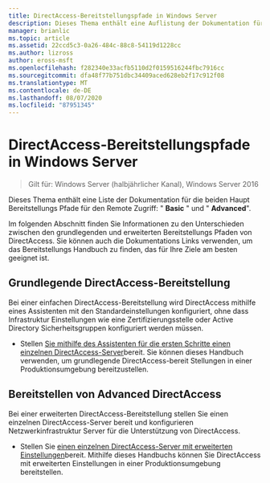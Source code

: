 ```yaml
---
title: DirectAccess-Bereitstellungspfade in Windows Server
description: Dieses Thema enthält eine Auflistung der Dokumentation für die beiden Haupt-DirectAccess-Bereitstellungs Pfade in Windows Server 2016 RSWindowsBasic und Advanced.
manager: brianlic
ms.topic: article
ms.assetid: 22ccd5c3-0a26-484c-88c8-54119d1228cc
ms.author: lizross
author: eross-msft
ms.openlocfilehash: f282340e33acfb5110d2f0159516244fbc7916cc
ms.sourcegitcommit: dfa48f77b751dbc34409aced628eb2f17c912f08
ms.translationtype: MT
ms.contentlocale: de-DE
ms.lasthandoff: 08/07/2020
ms.locfileid: "87951345"
---
```

# <a name="directaccess-deployment-paths-in-windows-server"></a>DirectAccess-Bereitstellungspfade in Windows Server

>Gilt für: Windows Server (halbjährlicher Kanal), Windows Server 2016

Dieses Thema enthält eine Liste der Dokumentation für die beiden Haupt Bereitstellungs Pfade für den Remote Zugriff: " **Basic** " und " **Advanced**".

Im folgenden Abschnitt finden Sie Informationen zu den Unterschieden zwischen den grundlegenden und erweiterten Bereitstellungs Pfaden von DirectAccess. Sie können auch die Dokumentations Links verwenden, um das Bereitstellungs Handbuch zu finden, das für Ihre Ziele am besten geeignet ist.

## <a name="deploy-basic-directaccess"></a>Grundlegende DirectAccess-Bereitstellung
Bei einer einfachen DirectAccess-Bereitstellung wird DirectAccess mithilfe eines Assistenten mit den Standardeinstellungen konfiguriert, ohne dass Infrastruktur Einstellungen wie eine Zertifizierungsstelle oder Active Directory Sicherheitsgruppen konfiguriert werden müssen.

-   Stellen [Sie mithilfe des Assistenten für die ersten Schritte einen einzelnen DirectAccess-Server](../../remote-access/directaccess/single-server-wizard/Deploy-a-Single-DirectAccess-Server-Using-the-Getting-Started-Wizard.md)bereit. Sie können dieses Handbuch verwenden, um grundlegende DirectAccess-bereit Stellungen in einer Produktionsumgebung bereitzustellen.

## <a name="deploy-advanced-directaccess"></a>Bereitstellen von Advanced DirectAccess
Bei einer erweiterten DirectAccess-Bereitstellung stellen Sie einen einzelnen DirectAccess-Server bereit und konfigurieren Netzwerkinfrastruktur Server für die Unterstützung von DirectAccess.

-   Stellen Sie [einen einzelnen DirectAccess-Server mit erweiterten Einstellungen](../../remote-access/directaccess/single-server-advanced/Deploy-a-Single-DirectAccess-Server-with-Advanced-Settings.md)bereit. Mithilfe dieses Handbuchs können Sie DirectAccess mit erweiterten Einstellungen in einer Produktionsumgebung bereitstellen.




